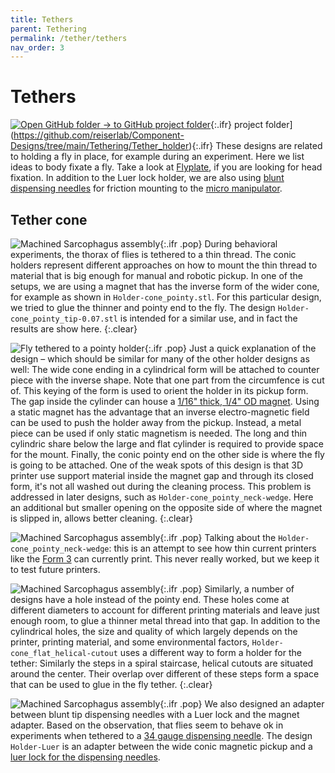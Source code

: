 ```yaml
---
title: Tethers
parent: Tethering
permalink: /tether/tethers
nav_order: 3
---
```


# Tethers 

[![Open GitHub folder]({{site.baseurl}}/assets/img/GitHub-Mark-32px.png) → to GitHub project folder](https://github.com/reiserlab/Component-Designs/tree/main/Miscellaneous/Holder_Tablet){:.ifr}
 project folder](https://github.com/reiserlab/Component-Designs/tree/main/Tethering/Tether_holder){:.ifr}
These designs are related to holding a fly in place, for example during an experiment. Here we list ideas to body fixate a fly. Take a look at [Flyplate]({{site.baseurl}}/physiology/flyplate), if you are looking for head fixation. In addition to the Luer lock holder, we are also using [blunt dispensing needles]({{site.baseurl}}/miscellaneous/dispensing-needle) for friction mounting to the [micro manipulator]({{site.baseurl}}/tether/micromanipulator).

## Tether cone

![Machined Sarcophagus assembly]({{site.baseurl}}/assets/img/Tethering/Tether_mount/Tether_holder_cone_tip-0.07.png){:.ifr .pop}
During behavioral experiments, the thorax of flies is tethered to a thin thread. The conic holders represent different approaches on how to mount the thin thread to material that is big enough for manual and robotic pickup. In one of the setups, we are using a magnet that has the inverse form of the wider cone, for example as shown in `Holder-cone_pointy.stl`. For this particular design, we tried to glue the thinner and pointy end to the fly. The design `Holder-cone_pointy_tip-0.07.stl` is intended for a similar use, and in fact the results are show here.
{:.clear}

![Fly tethered to a pointy holder]({{site.baseurl}}/assets/img/Tethering/Tether_mount/Tether_holder_cone_tip-0.07_form3_03_2019-11_fly.jpg){:.ifr .pop}
Just a quick explanation of the design – which should be similar for many of the other holder designs as well: The wide cone ending in a cylindrical form will be attached to counter piece with the inverse shape. Note that one part from the circumfence is cut of. This keying of the form is used to orient the holder in its pickup form. The gap inside the cylinder can house a [1/16" thick, 1/4" OD magnet](https://www.mcmaster.com/5862k141). Using a static magnet has the advantage that an inverse electro-magnetic field can be used to push the holder away from the pickup. Instead, a metal piece can be used if only static magnetism is needed. The long and thin cylindric share below the large and flat cylinder is required to provide space for the mount. Finally, the conic pointy end on the other side is where the fly is going to be attached. One of the weak spots of this design is that 3D printer use support material inside the magnet gap and through its closed form, it's not all washed out during the cleaning process. This problem is addressed in later designs, such as `Holder-cone_pointy_neck-wedge`. Here an additional but smaller opening on the opposite side of where the magnet is slipped in, allows better cleaning.
{:.clear}

![Machined Sarcophagus assembly]({{site.baseurl}}/assets/img/Tethering/Tether_mount/Tether_holder_cone_tip_neck-wedge.png){:.ifr .pop}
Talking about the `Holder-cone_pointy_neck-wedge`: this is an attempt to see how thin current printers like the [Form 3]({{site.baseurl}}/production) can currently print. This never really worked, but we keep it to test future printers.

![Machined Sarcophagus assembly]({{site.baseurl}}/assets/img/Tethering/Tether_mount/Tether_holder_flat-cone_hole-0.3mm.png){:.ifr .pop}
Similarly, a number of designs have a hole instead of the pointy end. These holes come at different diameters to account for different printing materials and leave just enough room, to glue a thinner metal thread into that gap. In addition to the cylindrical holes, the size and quality of which largely depends on the printer, printing material, and some environmental factors, `Holder-cone_flat_helical-cutout` uses a different way to form a holder for the tether: Similarly the steps in a spiral staircase, helical cutouts are situated around the center. Their overlap over different of these steps form a space that can be used to glue in the fly tether.
{:.clear}

![Machined Sarcophagus assembly]({{site.baseurl}}/assets/img/Tethering/Tether_mount/Adapter_Magnet_Luer.png){:.ifr .pop}
We also designed an adapter between blunt tip dispensing needles with a Luer lock and the magnet adapter. Based on the observation, that flies seem to behave ok in experiments when tethered to a [34 gauge dispensing needle](https://www.amazon.com/dp/B01FI9GKL0/). The design `Holder-Luer` is an adapter between the wide conic magnetic pickup and a [luer lock for the dispensing needles]({{site.baseurl}}/miscellaneous/dispensing-needle).